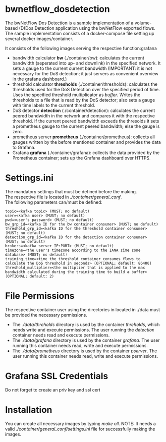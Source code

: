 # bwnetflow_dosdetection

The bwNetFlow Dos Detection is a sample implementation of a volume-based (D)Dos Detection application using the bwNetFlow exported flows.
The sample implementation consists of a docker-compose file setting up several docker images/container.

It consists of the following images serving the respective function:grafana
* bandwidth calculator **bw** (./container/bw): calculates the current bandwidth (seperated into up- and downlink) in the specified network. It sets a gauge to the current current bandwidth (IMPORTANT: it is not necessary for the DoS detection; it just servers as convenient overview in the grafana dashboard.)
* threshold calculator **thresholds** (./container/thresholds): calculates the thresholds used for the DoS Detection over the specified period of time. Uses the specified threshold multiplicator as *buffer*. Writes the thresholds to a file that is read by the DoS detector; also sets a gauge with time labels to the current threshold.
* DoS detector **detection** (./container/detection): calculates the current peered bandwidth in the network and compares it with the respective threshold. If the current peered bandwidth exceeds the thresolds it sets a prometheus gauge to the current peered bandwidth; else the gauge is zero.
* prometheus server **prometheus** (./container/prometheus): collects all gauges written by the before mentioned container and provides the data to Grafana.
* Grafana **grafana** (./container/grafana): collects the data provided by the Prometheus container; sets up the Grafana dashboard over HTTPS.

# Settings.ini
The mandatory settings that must be defined before the making.  
The respective file is located in *./container/general_conf*.  
The following parameters can/must be defined:  
```
topic=<kafka topic> (MUST; no default)
user=<kafka user> (MUST; no default)
pwd=<user's password> (MUST; no default)
bw_grp_id=<kafka ID for the bw container consumer> (MUST; no default)
threshold_grp_id=<kafka ID for the threshold container consumer> (MUST; no default)
detection_grp_id=<kafka ID for the detection container consumer> (MUST; no default)
brokers=<kafka server IP:PORT> (MUST; no default)
timezone=<the user's timezone according to the IANA zime zone database> (MUST; no default)
training_time=<time the threshold container consumes flows to calculate the DoS threshold in seconds> (OPTIONAL; default: 86400)
threshold_multiplier=<the multiplier that is applied to the max bandwidth calculated during the training time to build a buffer> (OPTIONAL; default: 2)
```
# File Permissions
The respective container user using the directories in located in ./data must be provided the necessary permissions. 
* The *./data/threholds* directory is used by the container *threholds*, which needs write and execute permissions. The user running the *detection* container needs read and execute permissions.
* The *./data/grafana* directory is used by the container *grafana*. The user running this container needs read, write and execute permissions.
* The *./data/prometheus* directory is used by the container *pserver*. The user running this container needs read, write and execute permissions.

# Grafana SSL Credentials
Do not forget to create an priv key and ssl cert

# Installation
You can create all necessary images by typing *make all*. NOTE: It needs a valid *./container/general_conf/settings.ini* file for successfully making the images.

